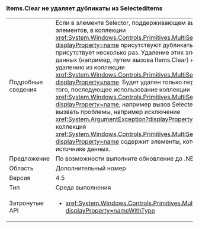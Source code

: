 ### <a name="itemsclear-does-not-remove-duplicates-from-selecteditems"></a>Items.Clear не удаляет дубликаты из SelectedItems

|   |   |
|---|---|
|Подробные сведения|Если в элементе Selector, поддерживающем выбор нескольких элементов, в коллекции <xref:System.Windows.Controls.Primitives.MultiSelector.SelectedItems?displayProperty=name> присутствуют дубликаты, один и тот же элемент присутствует несколько раз.  Удаление этих элементов из источника данных (например, путем вызова Items.Clear) не приведет к их удалению из коллекции <xref:System.Windows.Controls.Primitives.MultiSelector.SelectedItems?displayProperty=name>. Будет удален только первый экземпляр. Более того, последующее использование коллекции <xref:System.Windows.Controls.Primitives.MultiSelector.SelectedItems?displayProperty=name>, например вызов SelectedItems.Clear(), может вызвать проблемы, например исключение <xref:System.ArgumentException?displayProperty=name>, так как коллекция <xref:System.Windows.Controls.Primitives.MultiSelector.SelectedItems?displayProperty=name> содержит элементы, которые отсутствуют в источнике данных.|
|Предложение|По возможности выполните обновление до .NET 4.6.2.|
|Область|Дополнительный номер|
|Версия|4.5|
|Тип|Среда выполнения|
|Затронутые API|<ul><li><xref:System.Windows.Controls.Primitives.MultiSelector.SelectedItems?displayProperty=nameWithType></li></ul>|

